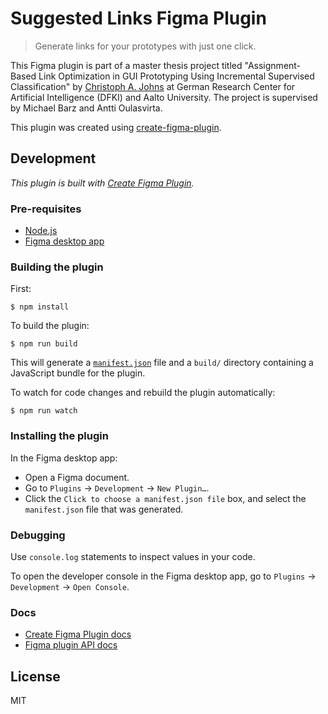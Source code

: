 # Suggested Links Figma Plugin

> Generate links for your prototypes with just one click.

This Figma plugin is part of a master thesis project titled "Assignment-Based Link Optimization in GUI Prototyping Using Incremental Supervised Classification" by [Christoph A. Johns](mailto:christophjohns@aalto.fi?subject=[GitHub]%20Suggested%20Links%Figma%Plugin) at German Research Center for Artificial Intelligence (DFKI) and Aalto University.
The project is supervised by Michael Barz and Antti Oulasvirta.

This plugin was created using [create-figma-plugin](https://yuanqing.github.io/create-figma-plugin/).

## Development

_This plugin is built with [Create Figma Plugin](https://github.com/yuanqing/create-figma-plugin)._

### Pre-requisites

- [Node.js](https://nodejs.org/)
- [Figma desktop app](https://figma.com/downloads/)

### Building the plugin

First:

```
$ npm install
```

To build the plugin:

```
$ npm run build
```

This will generate a [`manifest.json`](https://figma.com/plugin-docs/manifest/) file and a `build/` directory containing a JavaScript bundle for the plugin.

To watch for code changes and rebuild the plugin automatically:

```
$ npm run watch
```

### Installing the plugin

In the Figma desktop app:

- Open a Figma document.
- Go to `Plugins` → `Development` → `New Plugin…`.
- Click the `Click to choose a manifest.json file` box, and select the `manifest.json` file that was generated.

### Debugging

Use `console.log` statements to inspect values in your code.

To open the developer console in the Figma desktop app, go to `Plugins` → `Development` → `Open Console`.

### Docs

- [Create Figma Plugin docs](https://github.com/yuanqing/create-figma-plugin#docs)
- [Figma plugin API docs](https://figma.com/plugin-docs/api/)

## License

MIT
